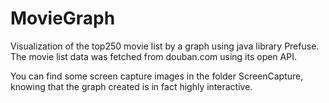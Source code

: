 MovieGraph
==========
Visualization of the top250 movie list by a graph using java library Prefuse. The movie list data was fetched from douban.com using its open API.

You can find some screen capture images in the folder ScreenCapture, knowing that the graph created is in fact highly interactive.